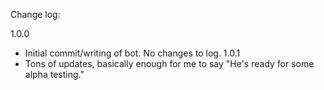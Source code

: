 Change log:

1.0.0
- Initial commit/writing of bot. No changes to log.
1.0.1
- Tons of updates, basically enough for me to say "He's ready for some alpha testing."
